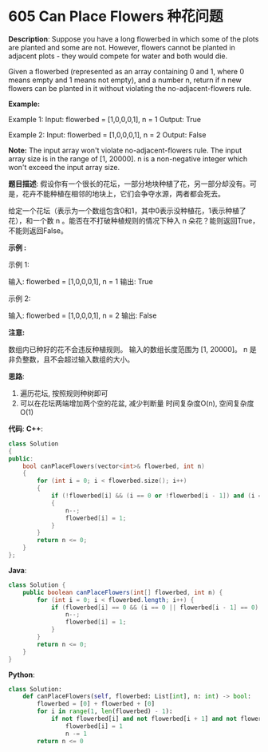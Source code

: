 # 605 Can Place Flowers 种花问题

__Description__:
Suppose you have a long flowerbed in which some of the plots are planted and some are not. However, flowers cannot be planted in adjacent plots - they would compete for water and both would die.

Given a flowerbed (represented as an array containing 0 and 1, where 0 means empty and 1 means not empty), and a number n, return if n new flowers can be planted in it without violating the no-adjacent-flowers rule.

__Example:__

Example 1:
Input: flowerbed = [1,0,0,0,1], n = 1
Output: True

Example 2:
Input: flowerbed = [1,0,0,0,1], n = 2
Output: False

__Note:__
The input array won't violate no-adjacent-flowers rule.
The input array size is in the range of [1, 20000].
n is a non-negative integer which won't exceed the input array size.

__题目描述__:
假设你有一个很长的花坛，一部分地块种植了花，另一部分却没有。可是，花卉不能种植在相邻的地块上，它们会争夺水源，两者都会死去。

给定一个花坛（表示为一个数组包含0和1，其中0表示没种植花，1表示种植了花），和一个数 n 。能否在不打破种植规则的情况下种入 n 朵花？能则返回True，不能则返回False。

__示例 :__

示例 1:

输入: flowerbed = [1,0,0,0,1], n = 1
输出: True

示例 2:

输入: flowerbed = [1,0,0,0,1], n = 2
输出: False

__注意:__

数组内已种好的花不会违反种植规则。
输入的数组长度范围为 [1, 20000]。
n 是非负整数，且不会超过输入数组的大小。

__思路__:

1. 遍历花坛, 按照规则种树即可
2. 可以在花坛两端增加两个空的花盆, 减少判断量
时间复杂度O(n), 空间复杂度O(1)

__代码__:
__C++__:

```C++
class Solution 
{
public:
    bool canPlaceFlowers(vector<int>& flowerbed, int n) 
    {
        for (int i = 0; i < flowerbed.size(); i++) 
        {
            if (!flowerbed[i] && (i == 0 or !flowerbed[i - 1]) and (i == flowerbed.size() - 1 or !flowerbed[i + 1])) 
            {
                n--;
                flowerbed[i] = 1;
            }
        }
        return n <= 0;
    }
};
```

__Java__:

```Java
class Solution {
    public boolean canPlaceFlowers(int[] flowerbed, int n) {
        for (int i = 0; i < flowerbed.length; i++) {
            if (flowerbed[i] == 0 && (i == 0 || flowerbed[i - 1] == 0) && (i == flowerbed.length - 1 || flowerbed[i + 1] == 0)) {
                n--;
                flowerbed[i] = 1;
            }
        }
        return n <= 0;
    }
}
```

__Python__:

```Python
class Solution:
    def canPlaceFlowers(self, flowerbed: List[int], n: int) -> bool:
        flowerbed = [0] + flowerbed + [0]
        for i in range(1, len(flowerbed) - 1):
            if not flowerbed[i] and not flowerbed[i + 1] and not flowerbed[i - 1]:
                flowerbed[i] = 1
                n -= 1
        return n <= 0
```
